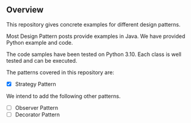 ## Overview

This repository gives concrete examples for different design patterns.

Most Design Pattern posts provide examples in Java. We have provided Python example and code.

The code samples have been tested on Python 3.10. Each class is well tested and can be executed.

The patterns covered in this repository are:

- [x] Strategy Pattern

We intend to add the following other patterns.

- [ ] Observer Pattern
- [ ] Decorator Pattern
